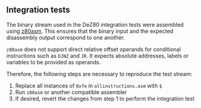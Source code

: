 ## Integration tests

The binary stream used in the DeZ80 integration tests were assembled using
[z80asm](https://www.nongnu.org/z80asm/). This ensures that the binary input
and the expected disassembly output correspond to one another.

`z80asm` does not support direct relative offset operands for conditional instructions such as `DJNZ` and `JR`.
It expects absolute addresses, labels or variables to be provided as operands.

Therefore, the following steps are necessary to reproduce the test stream:
1. Replace all instances of `0xfe` in `allinstructions.asm` with `$`
2. Run `z80asm` or another compatible assembler
3. If desired, revert the changes from step 1 to perform the integration test
